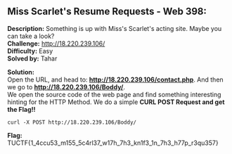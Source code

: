 ## Miss Scarlet's Resume Requests - Web 398:  

**Description:** Something is up with Miss's Scarlet's acting site. Maybe you can take a look?  
**Challenge:** http://18.220.239.106/  
**Difficulty:** Easy  
**Solved by:** Tahar  

**Solution:**  
Open the URL, and head to: **http://18.220.239.106/contact.php**. And then we go to **http://18.220.239.106/Boddy/**.  
We open the source code of the web page and find something interesting hinting for the HTTP Method. We do a simple **CURL POST Request and get the Flag!!**  

```curl -X POST http://18.220.239.106/Boddy/```  

**Flag:**  
TUCTF{1_4ccu53_m155_5c4rl37_w17h_7h3_kn1f3_1n_7h3_h77p_r3qu357}
